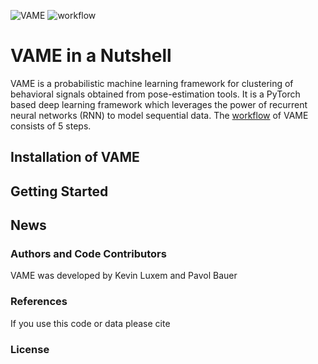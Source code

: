 ![VAME](https://github.com/LINCellularNeuroscience/VAME/blob/master/Images/VAME_Logo.png)
![workflow](https://github.com/LINCellularNeuroscience/VAME/blob/master/Images/workflow.png)

# VAME in a Nutshell
VAME is a probabilistic machine learning framework for clustering of behavioral signals obtained from pose-estimation tools.
It is a PyTorch based deep learning framework which leverages the power of recurrent neural networks (RNN) to model sequential data. The [workflow](https://github.com/LINCellularNeuroscience/VAME/wiki/VAME-workflow) of VAME consists of 5 steps.

## Installation of VAME

## Getting Started

## News

### Authors and Code Contributors
VAME was developed by Kevin Luxem and Pavol Bauer

### References
If you use this code or data please cite

### License
